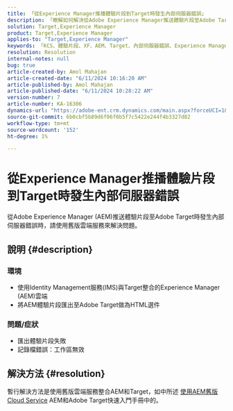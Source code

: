 ```yaml
---
title: 「從Experience Manager推播體驗片段到Target時發生內部伺服器錯誤」
description: 「瞭解如何解決從Adobe Experience Manager推送體驗片段至Adobe Target時發生內部伺服器錯誤。」
solution: Target,Experience Manager
product: Target,Experience Manager
applies-to: "Target,Experience Manager"
keywords: 「KCS、體驗片段、XF、AEM、Target、內部伺服器錯誤、Experience Manager、Adobe Target」
resolution: Resolution
internal-notes: null
bug: true
article-created-by: Amol Mahajan
article-created-date: "6/11/2024 10:16:20 AM"
article-published-by: Amol Mahajan
article-published-date: "6/11/2024 10:28:22 AM"
version-number: 7
article-number: KA-16306
dynamics-url: "https://adobe-ent.crm.dynamics.com/main.aspx?forceUCI=1&pagetype=entityrecord&etn=knowledgearticle&id=1e8a36a3-db27-ef11-840b-000d3a34c086"
source-git-commit: 6b0cbf5b89d6f06f0b5f7c5422e244f4b3327d82
workflow-type: tm+mt
source-wordcount: '152'
ht-degree: 1%

---
```


# 從Experience Manager推播體驗片段到Target時發生內部伺服器錯誤


從Adobe Experience Manager (AEM)推送體驗片段至Adobe Target時發生內部伺服器錯誤時，請使用舊版雲端服務來解決問題。

## 說明 {#description}


### <b>環境</b>

- 使用Identity Management服務(IMS)與Target整合的Experience Manager (AEM)雲端
- 將AEM體驗片段匯出至Adobe Target做為HTML選件


### <b>問題/症狀</b>

- 匯出體驗片段失敗
- 記錄檔錯誤：工作區無效



## 解決方法 {#resolution}


暫行解決方法是使用舊版雲端服務整合AEM和Target，如中所述 [使用AEM舊版Cloud Service](https://experienceleague.adobe.com/docs/experience-manager-learn/aem-target-tutorial/aem-target-implementation/using-aem-cloud-services.html) AEM和Adobe Target快速入門手冊中的。
